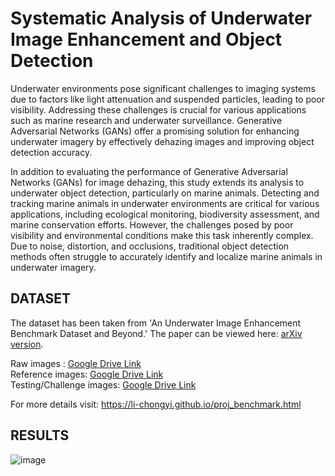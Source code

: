 # Systematic Analysis of Underwater Image Enhancement and Object Detection

Underwater environments pose significant challenges to imaging systems due to factors like light attenuation and suspended particles, leading to poor visibility. Addressing these challenges is crucial for various applications such as marine research and underwater surveillance. Generative Adversarial Networks (GANs) offer a promising solution for enhancing underwater imagery by effectively dehazing images and improving object detection accuracy.

In addition to evaluating the performance of Generative Adversarial Networks (GANs) for image dehazing, this study extends its analysis to underwater object detection, particularly on marine animals. Detecting and tracking marine animals in underwater environments are critical for various applications, including ecological monitoring, biodiversity assessment, and marine conservation efforts. However, the challenges posed by poor visibility and environmental conditions make this task inherently complex. Due to noise, distortion, and occlusions, traditional object detection methods often struggle to accurately identify and localize marine animals in underwater imagery.

## DATASET 

The dataset has been taken from 'An Underwater Image Enhancement Benchmark Dataset and Beyond.' 
The paper can be viewed here: [arXiv version](https://arxiv.org/pdf/1901.05495.pdf). 

Raw images : [Google Drive Link](https://drive.google.com/file/d/12W_kkblc2Vryb9zHQ6BfGQ_NKUfXYk13/view)  
Reference images: [Google Drive Link](https://drive.google.com/file/d/1cA-8CzajnVEL4feBRKdBxjEe6hwql6Z7/view)  
Testing/Challenge images: [Google Drive Link](https://drive.google.com/file/d/1Ew_r83nXzVk0hlkfuomWqsAIxuq6kaN4/view)   

For more details visit: https://li-chongyi.github.io/proj_benchmark.html

## RESULTS

![image](https://github.com/Anushkaghei/Underwater-Image-dehazing/assets/79694271/9875a498-4b90-4834-9208-e20591c8d585)





